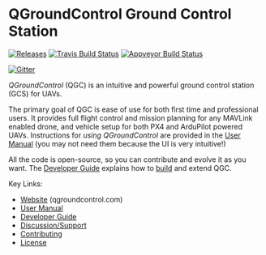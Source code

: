 # QGroundControl Ground Control Station

[![Releases](https://img.shields.io/github/release/mavlink/QGroundControl.svg)](https://github.com/mavlink/QGroundControl/releases)
[![Travis Build Status](https://travis-ci.com/Auterion/auterion-qgroundcontrol.svg?token=3v8n3uzgrQ9bqFByAxSF&branch=master)](https://travis-ci.com/Auterion/auterion-qgroundcontrol)
[![Appveyor Build Status](https://ci.appveyor.com/api/projects/status/crxcm4qayejuvh6c/branch/master?svg=true)](https://ci.appveyor.com/project/mavlink/qgroundcontrol)

[![Gitter](https://badges.gitter.im/Join%20Chat.svg)](https://gitter.im/mavlink/qgroundcontrol?utm_source=badge&utm_medium=badge&utm_campaign=pr-badge&utm_content=badge)


*QGroundControl* (QGC) is an intuitive and powerful ground control station (GCS) for UAVs.

The primary goal of QGC is ease of use for both first time and professional users. 
It provides full flight control and mission planning for any MAVLink enabled drone, and vehicle setup for both PX4 and ArduPilot powered UAVs. Instructions for *using QGroundControl* are provided in the [User Manual](https://docs.qgroundcontrol.com/en/) (you may not need them because the UI is very intuitive!)

All the code is open-source, so you can contribute and evolve it as you want. 
The [Developer Guide](https://dev.qgroundcontrol.com/en/) explains how to [build](https://dev.qgroundcontrol.com/en/getting_started/) and extend QGC.


Key Links: 
* [Website](http://qgroundcontrol.com) (qgroundcontrol.com)
* [User Manual](https://docs.qgroundcontrol.com/en/)
* [Developer Guide](https://dev.qgroundcontrol.com/en/)
* [Discussion/Support](https://docs.qgroundcontrol.com/en/Support/Support.html)
* [Contributing](https://dev.qgroundcontrol.com/en/contribute/)
* [License](https://github.com/mavlink/qgroundcontrol/blob/master/COPYING.md)

